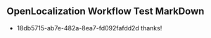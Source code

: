 ## OpenLocalization Workflow Test MarkDown
* 18db5715-ab7e-482a-8ea7-fd092fafdd2d thanks!

<!--HONumber=Sep16_HO2-->


